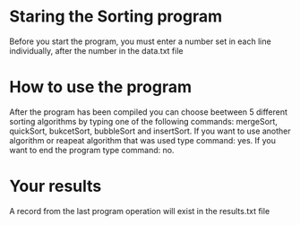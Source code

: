 # Staring the Sorting program
Before you start the program, you must enter a number set in each line individually, after the number in the data.txt file
# How to use the program
After the program has been compiled you can choose beetween 5 different sorting algorithms by typing one of the following commands:  mergeSort, quickSort, bukcetSort, bubbleSort and insertSort. If you want to use another algorithm or reapeat algorithm that was used type command: yes. If you want to end the program type command: no.
# Your results
A record from the last program operation will exist in the results.txt file
